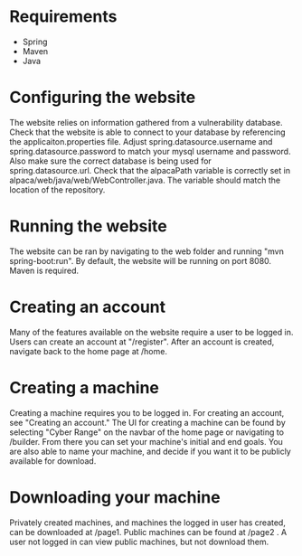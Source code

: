 # Requirements
* Spring
* Maven
* Java

# Configuring the website
The website relies on information gathered from a vulnerability database. Check that the website is able to connect to your database by referencing the applicaiton.properties file. Adjust spring.datasource.username and spring.datasource.password to match your mysql username and password. Also make sure the correct database is being used for spring.datasource.url. Check that the alpacaPath variable is correctly set in alpaca/web/java/web/WebController.java. The variable should match the location of the repository.

# Running the website
The website can be ran by navigating to the web folder and running "mvn spring-boot:run". By default, the website will be running on port 8080. Maven is required.

# Creating an account
Many of the features available on the website require a user to be logged in. Users can create an account at "/register". After an account is created, navigate back to the home page at /home.

# Creating a machine
Creating a machine requires you to be logged in. For creating an account, see "Creating an account." The UI for creating a machine can be found by selecting "Cyber Range" on the navbar of the home page or navigating to /builder. From there you can set your machine's initial and end goals. You are also able to name your machine, and decide if you want it to be publicly available for download. 

# Downloading your machine
Privately created machines, and machines the logged in user has created, can be downloaded at /page1. Public machines can be found at /page2 . A user not logged in can view public machines, but not download them.
